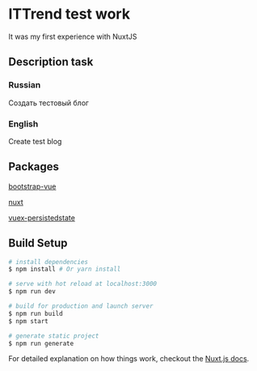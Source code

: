 # ITTrend test work

It was my first experience with NuxtJS

## Description task

### Russian

Создать тестовый блог

### English

Create test blog

## Packages

[bootstrap-vue](https://github.com/bootstrap-vue/bootstrap-vue)

[nuxt](https://github.com/nuxt/nuxt.js)

[vuex-persistedstate](https://github.com/robinvdvleuten/vuex-persistedstate)

## Build Setup

``` bash
# install dependencies
$ npm install # Or yarn install

# serve with hot reload at localhost:3000
$ npm run dev

# build for production and launch server
$ npm run build
$ npm start

# generate static project
$ npm run generate
```

For detailed explanation on how things work, checkout the [Nuxt.js docs](https://github.com/nuxt/nuxt.js).


